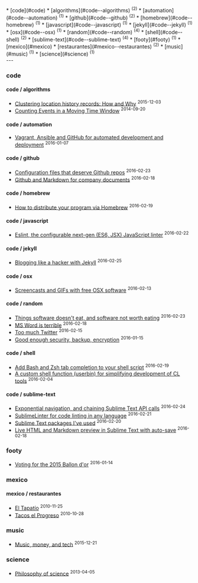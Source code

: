 <section id="categories" markdown="1">
* [code](#code) 
    * [algorithms](#code--algorithms) <sup>(2)</sup>
    * [automation](#code--automation) <sup>(1)</sup>
    * [github](#code--github) <sup>(2)</sup>
    * [homebrew](#code--homebrew) <sup>(1)</sup>
    * [javascript](#code--javascript) <sup>(1)</sup>
    * [jekyll](#code--jekyll) <sup>(1)</sup>
    * [osx](#code--osx) <sup>(1)</sup>
    * [random](#code--random) <sup>(4)</sup>
    * [shell](#code--shell) <sup>(2)</sup>
    * [sublime-text](#code--sublime-text) <sup>(4)</sup>
* [footy](#footy) <sup>(1)</sup>
* [mexico](#mexico) 
    * [restaurantes](#mexico--restaurantes) <sup>(2)</sup>
* [music](#music) <sup>(1)</sup>
* [science](#science) <sup>(1)</sup>

</section>
---
<section id="links" markdown="1">

### code

#### code / algorithms
* [Clustering location history records: How and Why](../post/clustering-location-history-records) <sup>2015-12-03</sup>
* [Counting Events in a Moving Time Window](../post/counting-events-in-a-moving-window) <sup>2014-09-20</sup>

#### code / automation
* [Vagrant, Ansible and GitHub for automated development and deployment](../post/automating-development-deployment) <sup>2016-01-07</sup>

#### code / github
* [Configuration files that deserve Github repos](../post/config-in-github) <sup>2016-02-23</sup>
* [Github and Markdown for company documents](../post/markdown-for-company-docs) <sup>2016-02-18</sup>

#### code / homebrew
* [How to distribute your program via Homebrew](../post/distribute-program-via-homebrew) <sup>2016-02-19</sup>

#### code / javascript
* [Eslint, the configurable next-gen (ES6, JSX) JavaScript linter](../post/eslint) <sup>2016-02-22</sup>

#### code / jekyll
* [Blogging like a hacker with Jekyll](../post/blogging-for-hackers) <sup>2016-02-25</sup>

#### code / osx
* [Screencasts and GIFs with free OSX software](../post/osx-screencast-gif) <sup>2016-02-13</sup>

#### code / random
* [Things software doesn't eat, and software not worth eating](../post/software-eating-the-world) <sup>2016-02-23</sup>
* [MS Word is terrible](../post/ms-word-is-terrible) <sup>2016-02-18</sup>
* [Too much Twitter](../post/too-much-twitter) <sup>2016-02-15</sup>
* [Good enough security, backup, encryption](../post/good-enough-security) <sup>2016-01-15</sup>

#### code / shell
* [Add Bash and Zsh tab completion to your shell script](../post/enabling-tab-completion) <sup>2016-02-19</sup>
* [A custom shell function (userbin) for simplifying development of CL tools](../post/userbin) <sup>2016-02-04</sup>

#### code / sublime-text
* [Exponential navigation, and chaining Sublime Text API calls](../post/exponential-navigation) <sup>2016-02-24</sup>
* [SublimeLinter for code linting in any language](../post/sublime-linter) <sup>2016-02-21</sup>
* [Sublime Text packages I've used](../post/useful-packages) <sup>2016-02-20</sup>
* [Live HTML and Markdown preview in Sublime Text with auto-save](../post/auto-save) <sup>2016-02-18</sup>

### footy
* [Voting for the 2015 Ballon d'or](../post/ballon-dor-2015) <sup>2016-01-14</sup>

### mexico

#### mexico / restaurantes
* [El Tapatío](../post/el-tapatio) <sup>2010-11-25</sup>
* [Tacos el Progreso](../post/tacos-el-progreso) <sup>2010-10-28</sup>

### music
* [Music, money, and tech](../post/music-and-tech) <sup>2015-12-21</sup>

### science
* [Philosophy of science](../post/philosophy-of-science) <sup>2013-04-05</sup>

</section>